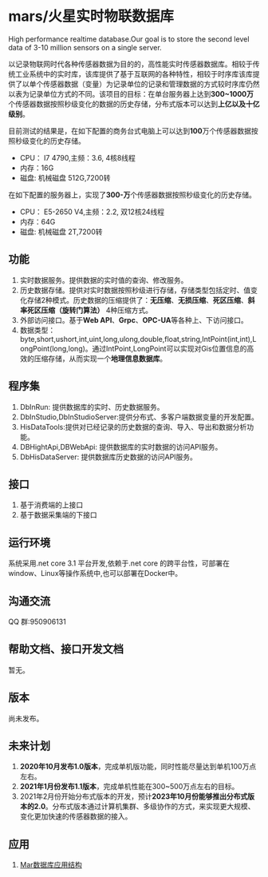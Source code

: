 # mars/火星实时物联数据库
High performance realtime database.Our goal is to store the second level data of 3-10 million sensors on a single server.

以记录物联网时代各种传感器数据为目的的，高性能实时传感器数据库。相较于传统工业系统中的实时库，该库提供了基于互联网的各种特性，相较于时序库该库提供了以单个传感器数据（变量）为记录单位的记录和管理数据的方式较时序库仍然以表为记录单位方式的不同。该项目的目标：在单台服务器上达到**300~1000万**个传感器数据按照秒级变化的数据的历史存储，分布式版本可以达到**上亿以及十亿级别**。

目前测试的结果是，在如下配置的商务台式电脑上可以达到**100**万个传感器数据按照秒级变化的历史存储。

* CPU： I7 4790,主频：3.6, 4核8线程
* 内存：16G
* 磁盘: 机械磁盘 512G,7200转

在如下配置的服务器上，实现了**300-万**个传感器数据按照秒级变化的历史存储。
* CPU： E5-2650 V4,主频：2.2, 双12核24线程
* 内存：64G
* 磁盘: 机械磁盘 2T,7200转


## 功能
1. 实时数据服务。提供数据的实时值的查询、修改服务。
2. 历史数据存储。提供对实时数据按照秒级进行存储，存储类型包括定时、值变化存储2种模式。历史数据的压缩提供了：**无压缩**、**无损压缩**、**死区压缩**、**斜率死区压缩（旋转门算法）** 4种压缩方式。
3. 外部访问接口。基于**Web API**、**Grpc**、**OPC-UA**等各种上、下访问接口。
4. 数据类型：byte,short,ushort,int,uint,long,ulong,double,float,string,IntPoint(int,int),LongPoint(long,long)。通过IntPoint,LongPoint可以实现对Gis位置信息的高效的压缩存储，从而实现一个**地理信息数据库**。

## 程序集
1. DbInRun: 提供数据库的实时、历史数据服务。
2. DbInStudio,DbInStudioServer:提供分布式、多客户端数据变量的开发配置。
3. HisDataTools:提供对已经记录的历史数据的查询、导入、导出和数据分析功能。
4. DBHightApi,DBWebApi: 提供数据库的实时数据的访问API服务。
5. DbHisDataServer: 提供数据库历史数据的访问API服务。

## 接口
1. 基于消费端的上接口
2. 基于数据采集端的下接口

## 运行环境
系统采用.net core 3.1 平台开发,依赖于.net core 的跨平台性，可部署在window、Linux等操作系统中,也可以部署在Docker中。 

## 沟通交流
QQ 群:950906131

## 帮助文档、接口开发文档
暂无。

## 版本
尚未发布。

## 未来计划
1. **2020年10月发布1.0版本**，完成单机版功能，同时性能尽量达到单机100万点左右。
2. **2021年1月份发布1.1版本**，完成单机性能在300~500万点左右的目标。
3. 2021年2月份开始分布式版本的开发，预计**2023年10月份能够推出分布式版本的2.0**。分布式版本通过计算机集群、多级协作的方式，来实现更大规模、变化更加快速的传感器数据的接入。

## 应用
1. [Mar数据库应用结构](https://my.oschina.net/u/3520380/blog/4288058)
